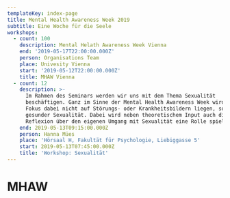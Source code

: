 ```yaml
---
templateKey: index-page
title: Mental Health Awareness Week 2019
subtitle: Eine Woche für die Seele
workshops:
  - count: 100
    description: Mental Helath Awareness Week Vienna
    end: '2019-05-17T22:00:00.000Z'
    person: Organisations Team
    place: Univesity Vienna
    start: '2019-05-12T22:00:00.000Z'
    title: MHAW Vienna
  - count: 12
    description: >-
      Im Rahmen des Seminars werden wir uns mit dem Thema Sexualität
      beschäftigen. Ganz im Sinne der Mental Health Awareness Week wird der
      Fokus dabei nicht auf Störungs- oder Krankheitsbildern liegen, sondern auf
      gesunder Sexualität. Dabei wird neben theoretischem Input auch die
      Reflexion über den eigenen Umgang mit Sexualität eine Rolle spielen.
    end: 2019-05-13T09:15:00.000Z
    person: Hanna Mües
    place: 'Hörsaal H, Fakultät für Psychologie, Liebiggasse 5'
    start: 2019-05-13T07:45:00.000Z
    title: 'Workshop: Sexualität'
---
```


# MHAW
